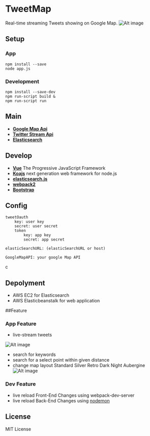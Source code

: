 # TweetMap
Real-time streaming Tweets showing on Google Map.
![Alt image](https://xiaohangsu.files.wordpress.com/2017/03/screen-shot-2017-03-12-at-6-52-01-pm.png?w=1476)

## Setup

### App
```
npm install --save
node app.js
```

### Development
```
npm install --save-dev
npm run-script build &
npm run-script run
```


## Main
* [**Google Map Api**](https://developers.google.com/maps/documentation/javascript/)
* [**Twitter Stream Api**](https://dev.twitter.com/streaming/overview)
* [**Elasticsearch**](https://www.elastic.co/)

## Develop
* [**Vue**](https://vuejs.org/) The Progressive
JavaScript Framework
* [**Koajs**](http://koajs.com/) next generation web framework for node.js
* [**elasticsearch.js**](https://www.elastic.co/guide/en/elasticsearch/client/javascript-api/current/index.html)
* [**webpack2**](https://webpack.js.org/)
* [**Bootstrap**](http://getbootstrap.com/)

## Config
```
tweetOauth
	key: user key
	secret: user secret
	token
		key: app key
		secret: app secret
		
elasticSearchURL: (elasticSearchURL or host)

GoogleMapAPI: your google Map API
```
c
## Depolyment
* AWS EC2 for Elasticsearch
* AWS Elasticbeanstalk for web application

##Feature
### App Feature
* live-stream tweets


![Alt image](https://xiaohangsu.files.wordpress.com/2017/03/screen-shot-2017-03-12-at-6-55-01-pm.png)

* search for keywords
* search for a select point within given distance
* change map layout Standard Silver Retro Dark Night Aubergine
![Alt image](https://xiaohangsu.files.wordpress.com/2017/03/screen-shot-2017-03-12-at-7-02-14-pm.png)



### Dev Feature
* live reload Front-End Changes using webpack-dev-server
* live reload Back-End Changes using [nodemon](https://github.com/remy/nodemon)

## License
MIT License
